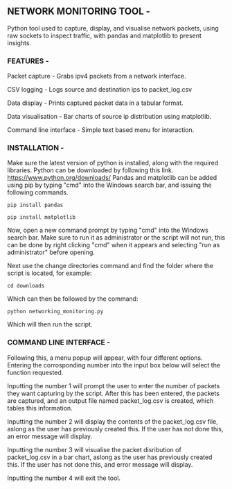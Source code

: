## **NETWORK MONITORING TOOL -**

Python tool used to capture, display, and visualise network packets, using raw sockets to inspect traffic, with pandas and matplotlib to present insights.


### **FEATURES -**

Packet capture - Grabs ipv4 packets from a network interface.

CSV logging - Logs source and destination ips to packet_log.csv

Data display - Prints captured packet data in a tabular format.

Data visualisation - Bar charts of source ip distribution using matplotlib.

Command line interface - Simple text based menu for interaction.


### **INSTALLATION -**

Make sure the latest version of python is installed, along with the required libraries. Python can be downloaded by following this link. https://www.python.org/downloads/ Pandas and matplotlib can be added using pip by typing "cmd" into the Windows search bar, and issuing the following commands.
```
pip install pandas 
```
```
pip install matplotlib
```
Now, open a new command prompt by typing "cmd" into the Windows search bar. Make sure to run it as administrator or the script will not run, this can be done by right clicking "cmd" when it appears and selecting "run as administrator" before opening.

Next use the change directories command and find the folder where the script is located, for example: 
```
cd downloads
```
Which can then be followed by the command:
```
python networking_monitoring.py
```
Which will then run the script.

### **COMMAND LINE INTERFACE -**

Following this, a menu popup will appear, with four different options. Entering the corrosponding number into the input box below will select the function requested. 

Inputting the number 1 will prompt the user to enter the number of packets they want capturing by the script. After this has been entered, the packets are captured, and an output file named packet_log.csv is created, which tables this information.

Inputting the number 2 will display the contents of the packet_log.csv file, aslong as the user has previously created this. If the user has not done this, an error message will display.

Inputting the number 3 will visualise the packet disribution of packet_log.csv in a bar chart, aslong as the user has previously created this. If the user has not done this, and error message will display.

Inputting the number 4 will exit the tool.



